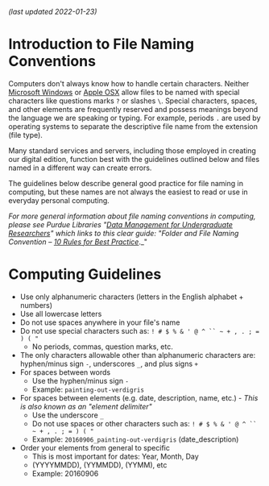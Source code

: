 _(last updated 2022-01-23)_

# Introduction to File Naming Conventions

Computers don't always know how to handle certain characters. Neither [Microsoft Windows](https://msdn.microsoft.com/en-us/library/windows/desktop/aa365247(v=vs.85).aspx) or [Apple OSX](https://support.apple.com/en-us/HT202808) allow files to be named with special characters like questions marks `?` or slashes `\`. Special characters, spaces, and other elements are frequently reserved and possess meanings beyond the language we are speaking or typing. For example, periods `.` are used by operating systems to separate the descriptive file name from the extension (file type).

Many standard services and servers, including those employed in creating our digital edition, function best with the guidelines outlined below and files named in a different way can create errors.

The guidelines below describe general good practice for file naming in computing, but these names are not always the easiest to read or use in everyday personal computing.

_For more general information about file naming conventions in computing, please see Purdue Libraries "_[_Data Management for Undergraduate Researchers_](http://guides.lib.purdue.edu/c.php?g=353013&p=2378293)_" which links to this clear guide: "Folder and File Naming Convention –_ [_10 Rules for Best Practice_](http://www.exadox.com/en/articles/file-naming-convention-ten-rules-best-practice)._"

# Computing Guidelines

- Use only alphanumeric characters (letters in the English alphabet + numbers)
- Use all lowercase letters
- Do not use spaces anywhere in your file's name
- Do not use special characters such as: `! # $ % & ' @ ^ `` ~ + , . ; = ) ( "`
  - No periods, commas, question marks, etc.
- The only characters allowable other than alphanumeric characters are: hyphen/minus sign `-`, underscores `_`, and plus signs `+`
- For spaces between words
  - Use the hyphen/minus sign `-`
  - Example: `painting-out-verdigris`
- For spaces between elements (e.g. date, description, name, etc.) - _This is also known as an "element delimiter"_
  - Use the underscore `_`
  - Do not use spaces or other characters such as: `! # $ % & ' @ ^ `` ~ + , . ; = ) ( "`
  - Example: `20160906_painting-out-verdigris` (date\_description)
- Order your elements from general to specific
  - This is most important for dates: Year, Month, Day
  - (YYYYMMDD), (YYMMDD), (YYMM), etc
  - Example: 20160906
